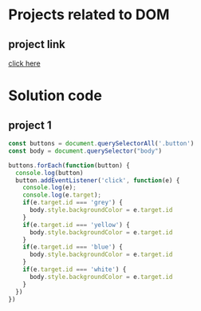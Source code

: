 # Projects related to DOM

## project link

[click here](https://stackblitz.com/edit/dom-project-chaiaurcode?file=1-colorChanger%2Fchaiaurcode.js)

# Solution code

## project 1

```javascript
const buttons = document.querySelectorAll('.button')
const body = document.querySelector("body")

buttons.forEach(function(button) {
  console.log(button)
  button.addEventListener('click', function(e) {
    console.log(e);
    console.log(e.target);
    if(e.target.id === 'grey') {
      body.style.backgroundColor = e.target.id
    }
    if(e.target.id === 'yellow') {
      body.style.backgroundColor = e.target.id
    }
    if(e.target.id === 'blue') {
      body.style.backgroundColor = e.target.id
    }
    if(e.target.id === 'white') {
      body.style.backgroundColor = e.target.id
    }
  })
})



```